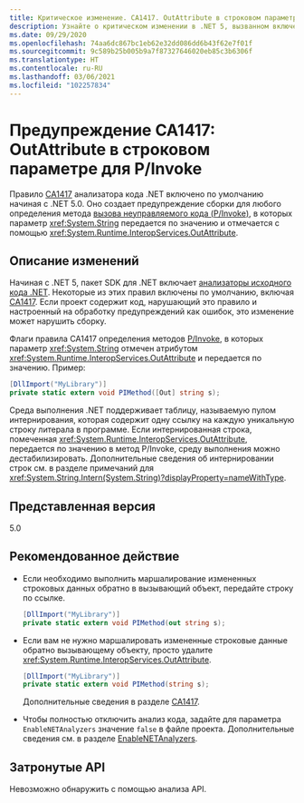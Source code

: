 ```yaml
---
title: Критическое изменение. CA1417. OutAttribute в строковом параметре для P/Invoke
description: Узнайте о критическом изменении в .NET 5, вызванном включением правила анализа кода CA1417.
ms.date: 09/29/2020
ms.openlocfilehash: 74aa6dc867bc1eb62e32dd086dd6b43f62e7f01f
ms.sourcegitcommit: 9c589b25b005b9a7f87327646020eb85c3b6306f
ms.translationtype: HT
ms.contentlocale: ru-RU
ms.lasthandoff: 03/06/2021
ms.locfileid: "102257834"
---
```

# <a name="warning-ca1417-outattribute-on-string-parameter-for-pinvoke"></a>Предупреждение CA1417: OutAttribute в строковом параметре для P/Invoke

Правило [CA1417](/visualstudio/code-quality/ca1417) анализатора кода .NET включено по умолчанию начиная с .NET 5.0. Оно создает предупреждение сборки для любого определения метода [вызова неуправляемого кода (P/Invoke)](../../../../standard/native-interop/pinvoke.md), в которых параметр <xref:System.String> передается по значению и отмечается с помощью <xref:System.Runtime.InteropServices.OutAttribute>.

## <a name="change-description"></a>Описание изменений

Начиная с .NET 5, пакет SDK для .NET включает [анализаторы исходного кода .NET](../../../../fundamentals/code-analysis/overview.md). Некоторые из этих правил включены по умолчанию, включая [CA1417](/visualstudio/code-quality/ca1417). Если проект содержит код, нарушающий это правило и настроенный на обработку предупреждений как ошибок, это изменение может нарушить сборку.

Флаги правила CA1417 определения методов [P/Invoke](../../../../standard/native-interop/pinvoke.md), в которых параметр <xref:System.String> отмечен атрибутом <xref:System.Runtime.InteropServices.OutAttribute> и передается по значению. Пример:

```csharp
[DllImport("MyLibrary")]
private static extern void PIMethod([Out] string s);
```

Среда выполнения .NET поддерживает таблицу, называемую пулом интернирования, которая содержит одну ссылку на каждую уникальную строку литерала в программе. Если интернированная строка, помеченная <xref:System.Runtime.InteropServices.OutAttribute>, передается по значению в метод P/Invoke, среду выполнения можно дестабилизировать. Дополнительные сведения об интернировании строк см. в разделе примечаний для <xref:System.String.Intern(System.String)?displayProperty=nameWithType>.

## <a name="version-introduced"></a>Представленная версия

5.0

## <a name="recommended-action"></a>Рекомендованное действие

- Если необходимо выполнить маршалирование измененных строковых данных обратно в вызывающий объект, передайте строку по ссылке.

  ```csharp
  [DllImport("MyLibrary")]
  private static extern void PIMethod(out string s);
  ```

- Если вам не нужно маршалировать измененные строковые данные обратно вызывающему объекту, просто удалите <xref:System.Runtime.InteropServices.OutAttribute>.

  ```csharp
  [DllImport("MyLibrary")]
  private static extern void PIMethod(string s);
  ```

  Дополнительные сведения в разделе [CA1417](/visualstudio/code-quality/ca1417).

- Чтобы полностью отключить анализ кода, задайте для параметра `EnableNETAnalyzers` значение `false` в файле проекта. Дополнительные сведения см. в разделе [EnableNETAnalyzers](../../../project-sdk/msbuild-props.md#enablenetanalyzers).

## <a name="affected-apis"></a>Затронутые API

Невозможно обнаружить с помощью анализа API.

<!--

### Affected APIs

Not detectable via API analysis.

### Category

Code analysis

-->
